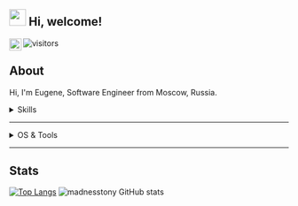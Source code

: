 <h2><img src="https://emojis.slackmojis.com/emojis/images/1588315024/8823/hyperkitty.gif?1588315024" width="30" /> Hi, welcome! </h2>

<a href="https://open.spotify.com/user/4uhibj284xvksti7q1x8zmhak?si=rEKNqogvSHuT5bo0Zf6Ing">
  <img align="left" alt="Spotify" width="22px" src="https://raw.githubusercontent.com/peterthehan/peterthehan/master/assets/spotify.svg" />
</a>

![visitors](https://visitor-badge.glitch.me/badge?page_id=themadnesstony.themadnesstony)

## About
Hi, I'm Eugene, Software Engineer from Moscow, Russia.


<details>
	<summary>Skills</summary>

![HTML5](https://img.shields.io/badge/-HTML-E35026?logo=html5&style=for-the-badge&logoColor=white)
![CSS3](https://img.shields.io/badge/-Css-1572B6?logo=css3&style=for-the-badge&logoColor=white)
![JS](https://img.shields.io/badge/-JavaScript-F7DF1E?logo=javascript&style=for-the-badge&logoColor=black)

![Sass](https://img.shields.io/badge/-Sass-CC6699?logo=sass&style=for-the-badge&logoColor=white)
![TypeScript](https://img.shields.io/badge/-TypeScript-3178C6?logo=typescript&style=for-the-badge&logoColor=white)
![CoffeeScript](https://img.shields.io/badge/-CoffeeScript-2F2625?logo=coffeescript&style=for-the-badge&logoColor=white)
![Webpack](https://img.shields.io/badge/-Webpack-8DD6F9?logo=webpack&style=for-the-badge&logoColor=black)

![React](https://img.shields.io/badge/-React-61DAFB?logo=react&style=for-the-badge&logoColor=black)
![Redux](https://img.shields.io/badge/-Redux-764ABC?logo=redux&style=for-the-badge&logoColor=white)
![Vue](https://img.shields.io/badge/-Vue-4FC08D?logo=vue.js&style=for-the-badge&logoColor=white)
![Nuxt](https://img.shields.io/badge/-Nuxt-00C58E?logo=nuxt.js&style=for-the-badge&logoColor=white)
![Electron](https://img.shields.io/badge/-Electron-47848F?logo=electron&style=for-the-badge&logoColor=white)

![Node.js](https://img.shields.io/badge/-Node-339933?logo=node.js&style=for-the-badge&logoColor=white)
![Express](https://img.shields.io/badge/-Express-000000?logo=express&style=for-the-badge&logoColor=white)
![Python](https://img.shields.io/badge/-Python-3776AB?logo=python&style=for-the-badge&logoColor=white)
![Django](https://img.shields.io/badge/-Django-092E20?logo=django&style=for-the-badge&logoColor=white)

![MongoDB](https://img.shields.io/badge/-MongoDB-47A248?logo=mongodb&style=for-the-badge&logoColor=white)
![PostgreSQL](https://img.shields.io/badge/-PostgreSQL-336791?logo=postgresql&style=for-the-badge&logoColor=white)

![Bash](https://img.shields.io/badge/-Bash-4EAA25?logo=gnu%20bash&style=for-the-badge&logoColor=white)
![Markdown](https://img.shields.io/badge/-Markdown-000000?logo=markdown&style=for-the-badge&logoColor=white)
![WebGL](https://img.shields.io/badge/-WebGL-990000?logo=webgl&style=for-the-badge&logoColor=white)

</details>

---

<details>
	<summary>OS & Tools</summary>

![Mac_OS](https://img.shields.io/badge/-Mac_OS-999999?logo=Apple&style=for-the-badge&logoColor=white)
![Linux](https://img.shields.io/badge/-Linux-FCC624?logo=Linux&style=for-the-badge&logoColor=black)
![Git](https://img.shields.io/badge/-Git-F05032?logo=Git&style=for-the-badge&logoColor=white)
![Github](https://img.shields.io/badge/-Github-181717?logo=Github&style=for-the-badge&logoColor=white)

![npm](https://img.shields.io/badge/-npm-CB3837?logo=npm&style=for-the-badge&logoColor=white)
![Bower](https://img.shields.io/badge/-bower-EF5734?logo=bower&style=for-the-badge&logoColor=white)

![eslint](https://img.shields.io/badge/-eslint-4B32C3?logo=eslint&style=for-the-badge&logoColor=white)
![Mocha](https://img.shields.io/badge/-Mocha-8D6748?logo=mocha&style=for-the-badge&logoColor=white)
![PostCSS](https://img.shields.io/badge/-PostCSS-DD3A0A?logo=postcss&style=for-the-badge&logoColor=white)
![Prettier](https://img.shields.io/badge/-Prettier-F7B93E?logo=prettier&style=for-the-badge&logoColor=black)
![VSCode](https://img.shields.io/badge/-VSCode-0379CB?logo=Visual%20Studio%20Code&style=for-the-badge&logoColor=white)
![vim](https://img.shields.io/badge/-vim-019733?logo=Vim&style=for-the-badge&logoColor=white)
![Postman](https://img.shields.io/badge/-Postman-FF6C37?logo=postman&style=for-the-badge&logoColor=white)
![Adobe_Photoshop](https://img.shields.io/badge/-Photoshop-31A8FF?logo=adobe%20photoshop&style=for-the-badge&logoColor=white)
![Adobe_Illustrator](https://img.shields.io/badge/-Illustrator-FF9A00?logo=adobe%20illustrator&style=for-the-badge&logoColor=white)
![Figma](https://img.shields.io/badge/-Figma-F24E1E?logo=figma&style=for-the-badge&logoColor=white)
![Arduino](https://img.shields.io/badge/-Arduino-00979D?logo=arduino&style=for-the-badge&logoColor=white)
![RasberryPi](https://img.shields.io/badge/-Raspberry%20Pi-C51A4A?logo=raspberry%20pi&style=for-the-badge&logoColor=white)
	
</details>

---

## Stats

[![Top Langs](https://github-readme-stats.vercel.app/api/top-langs/?username=themadnesstony&layout=compact&theme=onedark)](https://github.com/themadnesstony)
![madnesstony GitHub stats](https://github-readme-stats.vercel.app/api?username=themadnesstony&show_icons=true&theme=onedark)

